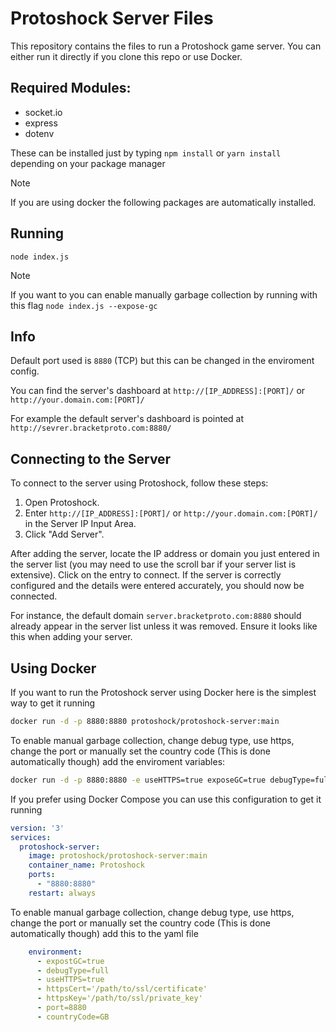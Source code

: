# Protoshock Server Files
This repository contains the files to run a Protoshock game server.
You can either run it directly if you clone this repo or use Docker.

## Required Modules:
- socket.io
- express
- dotenv
  
These can be installed just by typing ```npm install``` or ```yarn install``` depending on your package manager

> [!NOTE]
> If you are using docker the following packages are automatically installed.
## Running
```node
node index.js
```

> [!NOTE]
> If you want to you can enable manually garbage collection by running with this flag ``node index.js --expose-gc``

## Info
Default port used is ``8880`` (TCP) but this can be changed in the enviroment config.

You can find the server's dashboard at ``http://[IP_ADDRESS]:[PORT]/`` or
``http://your.domain.com:[PORT]/``

For example the default server's dashboard is pointed at ``http://sevrer.bracketproto.com:8880/``

## Connecting to the Server

To connect to the server using Protoshock, follow these steps:

1. Open Protoshock.
2. Enter `http://[IP_ADDRESS]:[PORT]/` or `http://your.domain.com:[PORT]/` in the Server IP Input Area.
3. Click "Add Server".

After adding the server, locate the IP address or domain you just entered in the server list (you may need to use the scroll bar if your server list is extensive). Click on the entry to connect. If the server is correctly configured and the details were entered accurately, you should now be connected.

For instance, the default domain `server.bracketproto.com:8880` should already appear in the server list unless it was removed. Ensure it looks like this when adding your server.


## Using Docker

If you want to run the Protoshock server using Docker here is the simplest way to get it running
```bash
docker run -d -p 8880:8880 protoshock/protoshock-server:main
```

To enable manual garbage collection, change debug type, use https, change the port or manually set the country code (This is done automatically though) add the enviroment variables:
```bash
docker run -d -p 8880:8880 -e useHTTPS=true exposeGC=true debugType=full httpsCert='/path/to/ssl/certificate' httpsKey='/path/to/ssl/private_key' port=8880 protoshock/protoshock-server:main
```

If you prefer using Docker Compose you can use this configuration to get it running
```yml
version: '3'
services:
  protoshock-server:
    image: protoshock/protoshock-server:main
    container_name: Protoshock
    ports:
      - "8880:8880"
    restart: always
```

To enable manual garbage collection, change debug type, use https, change the port or manually set the country code (This is done automatically though) add this to the yaml file
```yml
    environment:
      - expostGC=true
      - debugType=full
      - useHTTPS=true
      - httpsCert='/path/to/ssl/certificate'
      - httpsKey='/path/to/ssl/private_key'
      - port=8880
      - countryCode=GB
```
